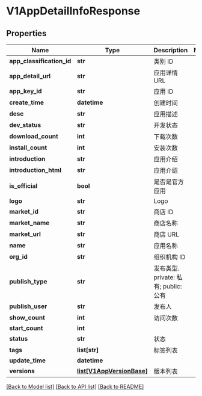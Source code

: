 # V1AppDetailInfoResponse

## Properties
Name | Type | Description | Notes
------------ | ------------- | ------------- | -------------
**app_classification_id** | **str** | 类别 ID | 
**app_detail_url** | **str** | 应用详情 URL | 
**app_key_id** | **str** | 应用 ID | 
**create_time** | **datetime** | 创建时间 | 
**desc** | **str** | 应用描述 | 
**dev_status** | **str** | 开发状态 | 
**download_count** | **int** | 下载次数 | 
**install_count** | **int** | 安装次数 | 
**introduction** | **str** | 应用介绍 | 
**introduction_html** | **str** | 应用介绍 | 
**is_official** | **bool** | 是否是官方应用 | 
**logo** | **str** | Logo | 
**market_id** | **str** | 商店 ID | 
**market_name** | **str** | 商店名称 | 
**market_url** | **str** | 商店 URL | 
**name** | **str** | 应用名称 | 
**org_id** | **str** | 组织机构 ID | 
**publish_type** | **str** | 发布类型. private: 私有; public: 公有 | 
**publish_user** | **str** | 发布人 | 
**show_count** | **int** | 访问次数 | 
**start_count** | **int** |  | 
**status** | **str** | 状态 | 
**tags** | **list[str]** | 标签列表 | 
**update_time** | **datetime** |  | 
**versions** | [**list[V1AppVersionBase]**](V1AppVersionBase.md) | 版本列表 | 

[[Back to Model list]](../README.md#documentation-for-models) [[Back to API list]](../README.md#documentation-for-api-endpoints) [[Back to README]](../README.md)


